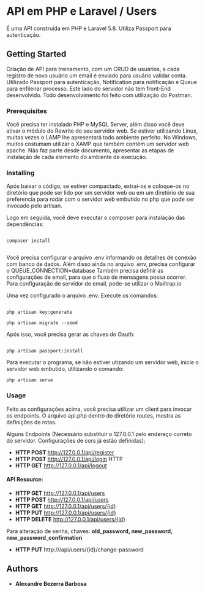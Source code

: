 # API em PHP e Laravel / Users

É uma API construída em PHP e Laravel 5.8. Utiliza Passport para autenticação.

## Getting Started

Criação de API para treinamento, com um CRUD de usuários, a cada registro de novo usuário um email é enviado para usuário validar conta. Utilizado Passport para autenticação, Notification para notificação e Queue para enfileirar processo. Este lado do servidor não tem front-End desenvolvido. Todo desenvolvimento foi feito com utilização do Postman.

### Prerequisites

Você precisa ter instalado PHP e MySQL Server, além disso você deve ativar o módulo de Rewrite do seu servidor web. Se estiver utilizando Linux, muitas vezes o LAMP lhe apresentará todo ambiente perfeito. No Windows, muitos costumam utilizar o XAMP que também contém um servidor web apache.
Não faz parte desde documento, apresentar as etapas de instalação de cada elemento do ambiente de execução.

### Installing

Após baixar o código, se estiver compactado, extrai-os e coloque-os no diretório que pode ser lido por um servidor web ou em um diretório de sua preferencia para rodar com o servidor web embutido no php que pode ser invocado pelo artisan.

Logo em seguida, você deve executar o composer para instalação das dependências:

```

composer install


```
 
Você precisa configurar o arquivo .env informando os detalhes de conexão com banco de dados. Além disso ainda no arquivo .env, precisa configurar o QUEUE_CONNECTION=database
Também precisa definir as configurações de email, para que o fluxo de mensagens possa ocorrer. Para configuração de servidor de email, pode-se utilizar o Mailtrap.io

Uma vez configurado o arquivo .env. Execute os comandos:

```

php artisan key:generate

php artisan migrate --seed

```

Após isso, você precisa gerar as chaves do Oauth:

```

php artisan passport:install

```

Para executar o programa, se não estiver utizando um servidor web, inicie o servidor web embutido, utilizando o comando:

```
php artisan serve

```


### Usage

Feito as configurações acima, você precisa utilizar um client para invocar os endpoints. O arquivo api.php dentro do diretório routes, mostra as definições de rotas.

Alguns Endpoints (Necessário substituir o 127.0.0.1 pelo endereço correto do servidor. Configurações de cors já estão definidas):

* **HTTP POST** http://127.0.0.1/api/register
* **HTTP POST** http://127.0.0.1/api/login HTTP
* **HTTP GET** http://127.0.0.1/api/logout

#### API Resource: 

* **HTTP GET** http://127.0.0.1/api/users 
* **HTTP POST** http://127.0.0.1/api/users
* **HTTP GET** http://127.0.0.1/api/users/{id}
* **HTTP PUT** http://127.0.0.1/api/users/{id}
* **HTTP DELETE** http://127.0.0.1/api/users/{id}

Para alteração de senha, chaves: **old_password, new_password, new_password_confirmation**

* **HTTP PUT** http:///api/users/{id}/change-password 


## Authors

* **Alexandre Bezerra Barbosa**
